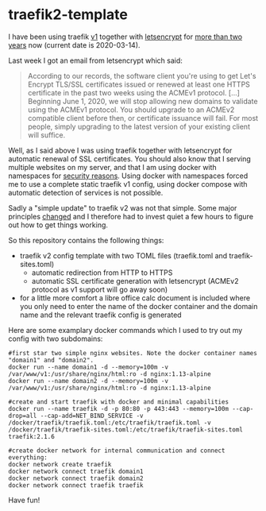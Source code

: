 # traefik2-template

I have been using traefik [v1](https://docs.traefik.io/v1.7/) together with [letsencrypt](https://letsencrypt.org/) for [more than two years](https://www.facebook.com/Oregami.org/photos/a.193090257436658/1598428220236181/?type=1&theater) now (current date is 2020-03-14).

Last week I got an email from letsencrypt which said:

> According to our records, the software client you're using to get Let's
Encrypt TLS/SSL certificates issued or renewed at least one HTTPS certificate
in the past two weeks using the ACMEv1 protocol.  [...]
> Beginning June 1, 2020, we will stop allowing new domains to validate using
the ACMEv1 protocol. You should upgrade to an ACMEv2 compatible client before
then, or certificate issuance will fail. For most people, simply upgrading to
the latest version of your existing client will suffice.

Well, as I said above I was using traefik together with letsencrypt for automatic renewal of SSL certificates. You should also know that I serving multiple websites on my server, and that I am using docker with namespaces for [security reasons](https://docs.docker.com/engine/security/userns-remap/). Using docker with namespaces forced me to use a complete static traefik v1 config, using docker compose with automatic detection of services is not possible.

Sadly a "simple update" to traefik v2 was not that simple. Some major principles [changed](https://docs.traefik.io/migration/v1-to-v2/) and I therefore had to invest quiet a few hours to figure out how to get things working.

So this repository contains the following things:

- traefik v2 config template with two TOML files (traefik.toml and traefik-sites.toml)
  - automatic redirection from HTTP to HTTPS
  - automatic SSL certificate generation with letsencrypt (ACMEv2 protocol as v1 support will go away soon)
- for a little more comfort a libre office calc document is included where you only need to enter the name of the docker container and the domain name and the relevant traefik config is generated


Here are some examplary docker commands which I used to try out my config with two subdomains:

    #first star two simple nginx websites. Note the docker container names "domain1" and "domain2".
    docker run --name domain1 -d --memory=100m -v /var/www/v1:/usr/share/nginx/html:ro -d nginx:1.13-alpine
    docker run --name domain2 -d --memory=100m -v /var/www/v1:/usr/share/nginx/html:ro -d nginx:1.13-alpine

    #create and start traefik with docker and minimal capabilities
    docker run --name traefik -d -p 80:80 -p 443:443 --memory=100m --cap-drop=all --cap-add=NET_BIND_SERVICE -v /docker/traefik/traefik.toml:/etc/traefik/traefik.toml -v /docker/traefik/traefik-sites.toml:/etc/traefik/traefik-sites.toml traefik:2.1.6

    #create docker network for internal communication and connect everything:
    docker network create traefik
    docker network connect traefik domain1
    docker network connect traefik domain2
    docker network connect traefik traefik

Have fun!
